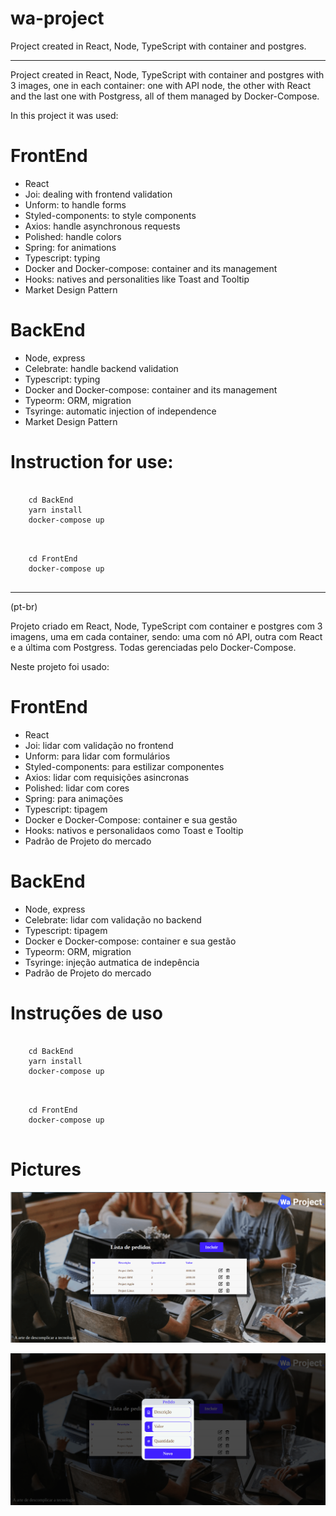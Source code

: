 # wa-project
Project created in React, Node, TypeScript with container and postgres.

***

Project created in React, Node, TypeScript with container and postgres with 3 images, one in each container: one with API node, the other with React and the last one with Postgress, all of them managed by Docker-Compose.

In this project it was used:

# FrontEnd

- React
- Joi: dealing with frontend validation
- Unform: to handle forms
- Styled-components: to style components
- Axios: handle asynchronous requests
- Polished: handle colors
- Spring: for animations
- Typescript: typing
- Docker and Docker-compose: container and its management
- Hooks: natives and personalities like Toast and Tooltip
- Market Design Pattern

# BackEnd

- Node, express
- Celebrate: handle backend validation
- Typescript: typing
- Docker and Docker-compose: container and its management
- Typeorm: ORM, migration
- Tsyringe: automatic injection of independence
- Market Design Pattern

# Instruction for use:

```

    cd BackEnd
    yarn install
    docker-compose up
 
```

```

    cd FrontEnd
    docker-compose up
 
```

****

(pt-br)

Projeto criado em React, Node, TypeScript com container e postgres com 3 imagens, uma em cada container, sendo: uma com nó API, outra com React e a última com Postgress. Todas gerenciadas pelo Docker-Compose.

Neste projeto foi usado:

# FrontEnd

- React
- Joi: lidar com validação no frontend
- Unform: para lidar com formulários
- Styled-components:  para estilizar componentes
- Axios: lidar com requisições asincronas
- Polished: lidar com  cores
- Spring: para animações
- Typescript: tipagem
- Docker e Docker-Compose: container e sua gestão
- Hooks: nativos e personalidaos como Toast e Tooltip
- Padrão de Projeto do mercado  

# BackEnd

- Node, express
- Celebrate: lidar com validação no backend
- Typescript: tipagem
- Docker e Docker-compose: container e sua gestão
- Typeorm:  ORM, migration
- Tsyringe: injeção autmatica de indepência
- Padrão de Projeto do mercado


# Instruções de uso

```

    cd BackEnd
    yarn install
    docker-compose up
 
```

```

    cd FrontEnd
    docker-compose up
 
```

# Pictures

![alt text](https://github.com/rafaelfernandesbrgo/wa-project/blob/main/FrontEnd/arts/01.png)

![alt text](https://github.com/rafaelfernandesbrgo/wa-project/blob/main/FrontEnd/arts/02.png)




    
